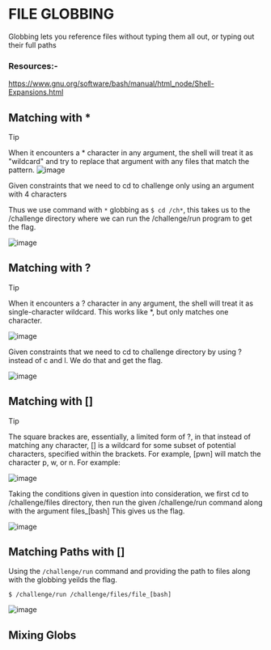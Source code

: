 # FILE GLOBBING

Globbing lets you reference files without typing them all out, or typing out their full paths

### Resources:-

https://www.gnu.org/software/bash/manual/html_node/Shell-Expansions.html

## Matching with *

> [!TIP]
> When it encounters a * character in any argument, the shell will treat it as "wildcard" and try to replace that argument with any files that match the pattern.
>![image](https://github.com/user-attachments/assets/667ab815-16f8-4874-a8e1-a294581c5d4d)

Given constraints that we need to cd to challenge only using an argument with 4 characters

Thus we use command with `*` globbing as `$ cd /ch*`, this takes us to the /challenge directory where we can run the /challenge/run program to get the flag.

![image](https://github.com/user-attachments/assets/1a0e24f7-0134-43c6-8cbb-553ab6efea34)

## Matching with ?

> [!TIP]
> When it encounters a ? character in any argument, the shell will treat it as single-character wildcard. This works like *, but only matches one character.
>
> ![image](https://github.com/user-attachments/assets/5704f084-674e-4266-bedd-0a075a72070b)

Given constraints that we need to cd to challenge directory by using ? instead of c and l. We do that and get the flag.

![image](https://github.com/user-attachments/assets/2ac79a85-8ff4-4fd5-b529-651ca50e4892)

## Matching with []

> [!TIP]
> The square brackes are, essentially, a limited form of ?, in that instead of matching any character, [] is a wildcard for some subset of potential characters, specified within the brackets. For example, [pwn] will match the character p, w, or n. For example:
>
> ![image](https://github.com/user-attachments/assets/c073b49c-522f-40a8-9aa6-a0bd796c11c4)

Taking the conditions given in question into consideration, we first cd to /challenge/files directory, then run the given /challenge/run command along with the argument files_[bash]
This gives us the flag.

![image](https://github.com/user-attachments/assets/1ef78686-931f-4139-a7f1-f9c630236908)

## Matching Paths with []

Using the `/challenge/run` command and providing the path to files along with the globbing yeilds the flag.

`$ /challenge/run /challenge/files/file_[bash]`

![image](https://github.com/user-attachments/assets/0e9cfd1f-07ae-4d6e-aa35-cd543f27b929)

## Mixing Globs





